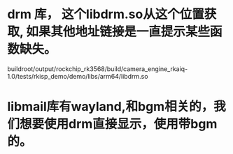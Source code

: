 
# drm 库， 这个libdrm.so从这个位置获取, 如果其他地址链接是一直提示某些函数缺失。
buildroot/output/rockchip_rk3568/build/camera_engine_rkaiq-1.0/tests/rkisp_demo/demo/libs/arm64/libdrm.so

# libmail库有wayland,和bgm相关的，我们想要使用drm直接显示，使用带bgm的。
